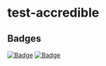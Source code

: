 # test-accredible

## Badges

<!--START_SECTION:accrediblebadges-->
[![Badge](https://api.accredible.com/v1/credential/generate_baked_badge?credential_id=49384407)](https://www.credential.net/a16eddfb-45d8-4e95-9e8e-b60dca6c310f) [![Badge](https://api.accredible.com/v1/credential/generate_baked_badge?credential_id=57646449)](https://www.credential.net/7a3078e7-deb0-43e3-821f-adeed92da64d)
<!--END_SECTION:accrediblebadges-->
